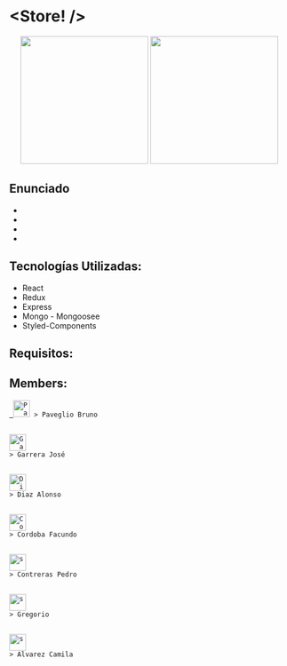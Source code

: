 # <Store! />

<p align="center">
  <img height="230" src="https://res.cloudinary.com/dlexbrcrv/image/upload/v1620753770/Proyects/Store_n4i4xq.png" />
   <img height="230" src="https://res.cloudinary.com/dlexbrcrv/image/upload/v1620753769/Proyects/Store_2_qxzk9t.png" />
</p>

## Enunciado

-
-
-
-

## Tecnologías Utilizadas:

- React
- Redux
- Express
- Mongo - Mongoosee
- Styled-Components

## Requisitos:

## Members:

<p align="left">
  <code><a href="https://www.linkedin.com/in/pavegliobruno/" target="_blank"> <img src="https://www.flaticon.es/svg/vstatic/svg/174/174857.svg?token=exp=1620257776~hmac=007d78eddeb122fe019a4789dfc1f036" alt="Paveglio Bruno" height="30"/></a> > Paveglio Bruno</code>

<code><a href="https://www.linkedin.com/in/josegarrera/" target="_blank"> <img src="https://www.flaticon.es/svg/vstatic/svg/174/174857.svg?token=exp=1620257776~hmac=007d78eddeb122fe019a4789dfc1f036" alt="Garrera José" height="30"/></a> > Garrera José</code>

<code><a href="https://www.linkedin.com/in/pavegliobruno/" target="_blank"> <img src="https://www.flaticon.es/svg/vstatic/svg/174/174857.svg?token=exp=1620257776~hmac=007d78eddeb122fe019a4789dfc1f036" alt="Diaz Alonso" height="30"/></a> > Diaz Alonso</code>

<code><a href="https://www.linkedin.com/in/pavegliobruno/" target="_blank"> <img src="https://www.flaticon.es/svg/vstatic/svg/174/174857.svg?token=exp=1620257776~hmac=007d78eddeb122fe019a4789dfc1f036" alt="Cordoba Facundo" height="30"/></a> > Cordoba Facundo</code>

<code><a href="https://www.linkedin.com/in/pavegliobruno/" target="_blank"> <img src="https://www.flaticon.es/svg/vstatic/svg/174/174857.svg?token=exp=1620257776~hmac=007d78eddeb122fe019a4789dfc1f036" alt="s" height="30"/></a> > Contreras Pedro</code>

<code><a href="https://www.linkedin.com/in/pavegliobruno/" target="_blank"> <img src="https://www.flaticon.es/svg/vstatic/svg/174/174857.svg?token=exp=1620257776~hmac=007d78eddeb122fe019a4789dfc1f036" alt="s" height="30"/></a> > Gregorio</code>

<code><a href="https://www.linkedin.com/in/pavegliobruno/" target="_blank"> <img src="https://www.flaticon.es/svg/vstatic/svg/174/174857.svg?token=exp=1620257776~hmac=007d78eddeb122fe019a4789dfc1f036" alt="s" height="30"/></a> > Alvarez Camila</code>

</p>
